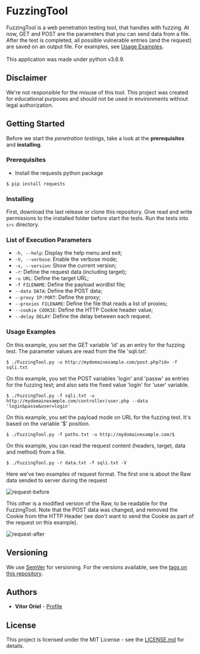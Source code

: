 # FuzzingTool
FuzzingTool is a web penetration testing tool, that handles with fuzzing. At now, GET and POST are the parameters that you can send data from a file. After the test is completed, all possible vulnerable entries (and the request) are saved on an output file. For examples, see <a href="#usage-examples">Usage Examples</a>.
<br/><br/>
This application was made under python v3.6.9.

## Disclaimer
We're not responsible for the misuse of this tool. This project was created for educational purposes and should not be used in environments without legal authorization.

## Getting Started
Before we start the *penetration testings*, take a look at the **prerequisites** and **installing**.

### Prerequisites
* Install the requests python package
```
$ pip install requests
```

### Installing
First, download the last release or clone this repository. Give read and write permissions to the installed folder before start the tests. Run the tests into `src` directory.

### List of Execution Parameters
 * `-h, --help`: Display the help menu and exit;
 * `-V, --verbose`: Enable the verbose mode;
 * `-v, --version`: Show the current version;
 * `-r`: Define the request data (including target);
 * `-u URL`: Define the target URL;
 * `-f FILENAME`: Define the payload wordlist file;
 * `--data DATA`: Define the POST data;
 * `--proxy IP:PORT`: Define the proxy;
 * `--proxies FILENAME`: Define the file that reads a list of proxies;
 * `--cookie COOKIE`: Define the HTTP Cookie header value;
 * `--delay DELAY`: Define the delay between each request.

### Usage Examples
On this example, you set the GET variable 'id' as an entry for the fuzzing test. The parameter values are read from the file 'sqli.txt'.
```
$ ./FuzzingTool.py -u http://mydomainexample.com/post.php?id= -f sqli.txt
```

On this example, you set the POST variables 'login' and 'passw' as entries for the fuzzing test; and also sets the fixed value 'login' for 'user' variable.
```
$ ./FuzzingTool.py -f sqli.txt -u http://mydomainexample.com/controller/user.php --data 'login&passw&user=login'
```

On this example, you set the payload mode on URL for the fuzzing test. It's based on the variable '$' position.
```
$ ./FuzzingTool.py -f paths.txt -u http://mydomainexample.com/$
```

On this example, you can read the request content (headers, target, data and method) from a file.
```
$ ./FuzzingTool.py -r data.txt -f sqli.txt -V
```

Here we've two examples of request format. The first one is about the Raw data sended to server during the request

![request-before](https://user-images.githubusercontent.com/43549176/101906085-2ca45600-3b97-11eb-818d-b0170bb27397.png)

This other is a modified version of the Raw, to be readable for the FuzzingTool. Note that the POST data was changed, and removed the Cookie from tthe HTTP Header (we don't want to send the Cookie as part of the request on this example).

![request-after](https://user-images.githubusercontent.com/43549176/101906180-53628c80-3b97-11eb-83c3-631115fc420e.png)

## Versioning
We use <a target="_blank" href="https://semver.org/">SemVer</a> for versioning. For the versions available, see the <a target="_blank" href="https://github.com/NESCAU-UFLA/FuzzingTool/releases">tags on this repository</a>.

## Authors
* <b>Vitor Oriel</b> - <a target="_blank" href="https://github.com/VitorOriel">Profile</a>

## License
This project is licensed under the MIT License - see the <a target="_blank" href="https://github.com/NESCAU-UFLA/FuzzingTool/blob/master/LICENSE.md">LICENSE.md</a> for details.